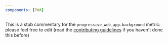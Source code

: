 ```yaml
---
components: [PWA]
---
```


This is a stub commentary for the `progressive_web_app.background` metric: please feel free to edit (read the
[contributing guidelines](https://github.com/mozilla/glean-annotations/blob/main/CONTRIBUTING.md)
if you haven't done this before)
